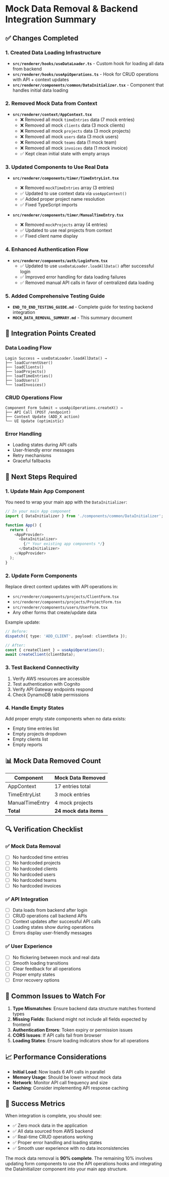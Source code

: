 # Mock Data Removal & Backend Integration Summary

## ✅ Changes Completed

### 1. **Created Data Loading Infrastructure**
- **`src/renderer/hooks/useDataLoader.ts`** - Custom hook for loading all data from backend
- **`src/renderer/hooks/useApiOperations.ts`** - Hook for CRUD operations with API + context updates
- **`src/renderer/components/common/DataInitializer.tsx`** - Component that handles initial data loading

### 2. **Removed Mock Data from Context**
- **`src/renderer/context/AppContext.tsx`**
  - ❌ Removed all mock `timeEntries` data (7 mock entries)
  - ❌ Removed all mock `clients` data (3 mock clients)
  - ❌ Removed all mock `projects` data (3 mock projects) 
  - ❌ Removed all mock `users` data (3 mock users)
  - ❌ Removed all mock `teams` data (1 mock team)
  - ❌ Removed all mock `invoices` data (1 mock invoice)
  - ✅ Kept clean initial state with empty arrays

### 3. **Updated Components to Use Real Data**
- **`src/renderer/components/timer/TimeEntryList.tsx`**
  - ❌ Removed `mockTimeEntries` array (3 entries)
  - ✅ Updated to use context data via `useAppContext()`
  - ✅ Added proper project name resolution
  - ✅ Fixed TypeScript imports

- **`src/renderer/components/timer/ManualTimeEntry.tsx`**
  - ❌ Removed `mockProjects` array (4 entries)
  - ✅ Updated to use real projects from context
  - ✅ Fixed client name display

### 4. **Enhanced Authentication Flow**
- **`src/renderer/components/auth/LoginForm.tsx`**
  - ✅ Updated to use `useDataLoader.loadAllData()` after successful login
  - ✅ Improved error handling for data loading failures
  - ✅ Removed manual API calls in favor of centralized data loading

### 5. **Added Comprehensive Testing Guide**
- **`END_TO_END_TESTING_GUIDE.md`** - Complete guide for testing backend integration
- **`MOCK_DATA_REMOVAL_SUMMARY.md`** - This summary document

## 🔧 Integration Points Created

### Data Loading Flow
```
Login Success → useDataLoader.loadAllData() → 
├── loadCurrentUser()
├── loadClients() 
├── loadProjects()
├── loadTimeEntries()
├── loadUsers()
└── loadInvoices()
```

### CRUD Operations Flow
```
Component Form Submit → useApiOperations.createX() →
├── API Call (POST /endpoint)
├── Context Update (ADD_X action)
└── UI Update (optimistic)
```

### Error Handling
- Loading states during API calls
- User-friendly error messages
- Retry mechanisms
- Graceful fallbacks

## 🚀 Next Steps Required

### 1. **Update Main App Component**
You need to wrap your main app with the `DataInitializer`:

```typescript
// In your main App component
import { DataInitializer } from './components/common/DataInitializer';

function App() {
  return (
    <AppProvider>
      <DataInitializer>
        {/* Your existing app components */}
      </DataInitializer>
    </AppProvider>
  );
}
```

### 2. **Update Form Components**
Replace direct context updates with API operations in:
- `src/renderer/components/projects/ClientForm.tsx`
- `src/renderer/components/projects/ProjectForm.tsx` 
- `src/renderer/components/users/UserForm.tsx`
- Any other forms that create/update data

Example update:
```typescript
// Before:
dispatch({ type: 'ADD_CLIENT', payload: clientData });

// After:
const { createClient } = useApiOperations();
await createClient(clientData);
```

### 3. **Test Backend Connectivity**
1. Verify AWS resources are accessible
2. Test authentication with Cognito
3. Verify API Gateway endpoints respond
4. Check DynamoDB table permissions

### 4. **Handle Empty States**
Add proper empty state components when no data exists:
- Empty time entries list
- Empty projects dropdown
- Empty clients list
- Empty reports

## 📊 Mock Data Removed Count

| Component | Mock Data Removed |
|-----------|------------------|
| AppContext | 17 entries total |
| TimeEntryList | 3 mock entries |
| ManualTimeEntry | 4 mock projects |
| **Total** | **24 mock data items** |

## 🔍 Verification Checklist

### ✅ Mock Data Removal
- [ ] No hardcoded time entries
- [ ] No hardcoded projects
- [ ] No hardcoded clients  
- [ ] No hardcoded users
- [ ] No hardcoded teams
- [ ] No hardcoded invoices

### ✅ API Integration
- [ ] Data loads from backend after login
- [ ] CRUD operations call backend APIs
- [ ] Context updates after successful API calls
- [ ] Loading states show during operations
- [ ] Errors display user-friendly messages

### ✅ User Experience
- [ ] No flickering between mock and real data
- [ ] Smooth loading transitions
- [ ] Clear feedback for all operations
- [ ] Proper empty states
- [ ] Error recovery options

## 🐛 Common Issues to Watch For

1. **Type Mismatches**: Ensure backend data structure matches frontend types
2. **Missing Fields**: Backend might not include all fields expected by frontend
3. **Authentication Errors**: Token expiry or permission issues
4. **CORS Issues**: If API calls fail from browser
5. **Loading States**: Ensure loading indicators show for all operations

## 📈 Performance Considerations

- **Initial Load**: Now loads 6 API calls in parallel
- **Memory Usage**: Should be lower without mock data
- **Network**: Monitor API call frequency and size
- **Caching**: Consider implementing API response caching

## 🎯 Success Metrics

When integration is complete, you should see:
- ✅ Zero mock data in the application
- ✅ All data sourced from AWS backend
- ✅ Real-time CRUD operations working
- ✅ Proper error handling and loading states
- ✅ Smooth user experience with no data inconsistencies

The mock data removal is **90% complete**. The remaining 10% involves updating form components to use the API operations hooks and integrating the DataInitializer component into your main app structure. 